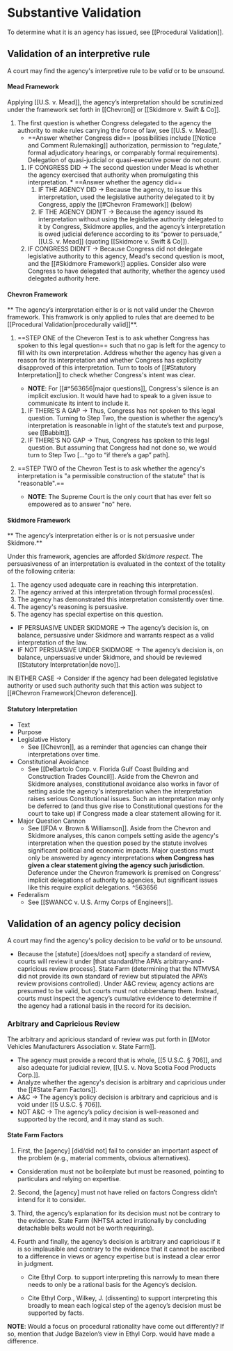 
# Substantive Validation

To determine what it is an agency has issued, see [[Procedural Validation]].

## Validation of an interpretive rule
A court may find the agency's interpretive rule to be *valid* or to be *unsound*.

#### Mead Framework
Applying [[U.S. v. Mead]], the agency’s interpretation should be scrutinized under the framework set forth in [[Chevron]] or [[Skidmore v. Swift & Co]].
 1. The first question is whether Congress delegated to the agency the authority to make rules carrying the force of law, see [[U.S. v. Mead]].
	 * ==Answer whether Congress did== (possibilities include [[Notice and Comment Rulemaking]] authorization, permission to “regulate,” formal adjudicatory hearings, or comparably formal requirements). Delegation of quasi-judicial or quasi-executive power do not count.
	1.   IF CONGRESS DID → The second question under Mead is whether the agency exercised that authority when promulgating this interpretation. 
			  *   ==Answer whether the agency did==
			1.   IF THE AGENCY DID → Because the agency, to issue this interpretation, used the legislative authority delegated to it by Congress, apply the [[#Chevron Framework]] (below)
			2.   IF THE AGENCY DIDN’T → Because the agency issued its interpretation without using the legislative authority delegated to it by Congress, Skidmore applies, and the agency’s interpretation is owed judicial deference according to its “power to persuade,” [[U.S. v. Mead]] (quoting [[Skidmore v. Swift & Co]]).
	2.    IF CONGRESS DIDN’T → Because Congress did not delegate legislative authority to this agency, Mead's second question is moot, and the [[#Skidmore Framework]] applies. Consider also were Congress to have delegated that authority, whether the agency used delegated authority here.
	
#### Chevron Framework
	
** The agency’s interpretation either is or is not valid under the Chevron framework. This framwork is only applied to rules that are deemed to be [[Procedural Validation|procedurally valid]]**.

1. ==STEP ONE of the Cheveron Test is to ask whether Congress has spoken to this legal question== such that no gap is left for the agency to fill with its own interpretation.  Address whether the agency has given a reason for its interpretation and whether Congress has explicitly disapproved of this interpretation. Turn to tools of [[#Statutory Interpretation]] to check whether Congress's intent was clear.
	 *  **NOTE**: For [[#^563656|major questions]], Congress's silence is an implicit exclusion. It would have had to speak to a given issue to communicate its intent to include it.
	 
	1.    IF THERE’S A GAP → Thus, Congress has not spoken to this legal question. Turning to Step Two, the question is whether the agency’s interpretation is reasonable in light of the statute’s text and purpose, see [[Babbitt]].
	1.    IF THERE’S NO GAP → Thus, Congress has spoken to this legal question. But assuming that Congress had not done so, we would turn to Step Two […^go to “if there’s a gap” path].
5.   ==STEP TWO of the Chevron Test is to ask whether the agency's interpretation is "a permissible construction of the statute" that is "reasonable".==
	 * **NOTE**: The Supreme Court is the only court that has ever felt so empowered as to answer "no" here.
    
	
#### Skidmore Framework
** The agency’s interpretation either is or is not persuasive under Skidmore.**
 
Under this framework, agencies are afforded *Skidmore respect*. The persuasiveness of an interpretation is evaluated in the context of the totality of the following criteria:
1. The agency used adequate care in reaching this interpretation.
2. The agency arrived at this interpretation through formal process(es).
3. The agency has demonstrated this interpretation consistently over time.
4. The agency's reasoning is persuasive.
5. The agency has special expertise on this question.

* IF PERSUASIVE UNDER SKIDMORE → The agency’s decision is, on balance, persuasive under Skidmore and warrants respect as a valid interpretation of the law. 
* IF NOT PERSUASIVE UNDER SKIDMORE → The agency’s decision is, on balance, unpersuasive under Skidmore, and should be reviewed [[Statutory Interpretation|de novo]].

IN EITHER CASE → Consider if the agency had been delegated legislative authority or used such authority such that this action was subject to [[#Chevron Framework|Chevron deference]].


#### Statutory Interpretation
-   Text
-   Purpose
-   Legislative History
	-   See [[Chevron]], as a reminder that agencies can change their interpretations over time.
-   Constitutional Avoidance
	-   See [[DeBartolo Corp. v. Florida Gulf Coast Building and Construction Trades Council]]. Aside from the Chevron and Skidmore analyses, constitutional avoidance also works in favor of setting aside the agency's interpretation when the interpretation raises serious Constitutional issues. Such an interpretation may only be deferred to (and thus give rise to Constitutional questions for the court to take up) if Congress made a clear statement allowing for it.
- Major Question Cannon
	*	See [[FDA v. Brown & Williamson]]. Aside from the Chevron and Skidmore analyses, this canon compels setting aside the agency's interpretation when the question posed by the statute involves significant political and economic impacts. Major questions must only be answered by agency interpretations **when Congress has given a clear statement giving the agency such jurisdiction**. Deference under the Chevron framework is premised on Congress’ implicit delegations of authority to agencies, but significant issues like this require explicit delegations. ^563656
-   Federalism
	-   See [[SWANCC v. U.S. Army Corps of Engineers]].


## Validation of an agency policy decision
 
 A court may find the agency's policy decision to be *valid* or to be *unsound*.
    
-   Because the [statute] [does/does not] specify a standard of review, courts will review it under [that standard/the APA’s arbitrary-and-capricious review process]. State Farm (determining that the NTMVSA did not provide its own standard of review but stipulated the APA’s review provisions controlled). Under A&C review, agency actions are presumed to be valid, but courts must not rubberstamp them. Instead, courts must inspect the agency’s cumulative evidence to determine if the agency had a rational basis in the record for its decision.
    

### Arbitrary and Capricious Review

The arbitrary and apricious standard of review was put forth in [[Motor Vehicles Manufacturers Association v. State Farm]].
-   The agency must provide a record that is whole, [[5 U.S.C. § 706]], and also adequate for judicial review, [[U.S. v. Nova Scotia Food Products Corp.]].
-   Analyze whether the agency's decision is arbitrary and capricious under the [[#State Farm Factors]].
-   A&C → The agency’s policy decision is arbitrary and capricious and is void under [[5 U.S.C. § 706]].
-   NOT A&C → The agency’s policy decision is well-reasoned and supported by the record, and it may stand as such.

#### State Farm Factors
1. First, the [agency] [did/did not] fail to consider an important aspect of the problem (e.g., material comments, obvious alternatives).
    

-   Consideration must not be boilerplate but must be reasoned, pointing to particulars and relying on expertise.
    

2. Second, the [agency] must not have relied on factors Congress didn’t intend for it to consider.
    
3. Third, the agency’s explanation for its decision must not be contrary to the evidence. State Farm (NHTSA acted irrationally by concluding detachable belts would not be worth requiring).
    
4.  Fourth and finally, the agency’s decision is arbitrary and capricious if it is so implausible and contrary to the evidence that it cannot be ascribed to a difference in views or agency expertise but is instead a clear error in judgment.
	* Cite Ethyl Corp. to support interpreting this narrowly to mean there needs to only be a rational basis for the Agency’s decision.

	*  Cite Ethyl Corp., Wilkey, J. (dissenting) to support interpreting this broadly to mean each logical step of the agency’s decision must be supported by facts.
    
**NOTE**: Would a focus on procedural rationality have come out differently? If so, mention that Judge Bazelon’s view in Ethyl Corp. would have made a difference.
